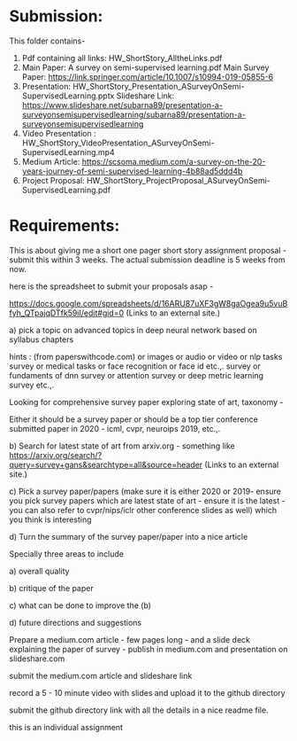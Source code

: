 
# Submission: 
This folder contains- 

1. Pdf containing all links: HW_ShortStory_AlltheLinks.pdf
2. Main Paper: A survey on semi-supervised learning.pdf
   Main Survey Paper: https://link.springer.com/article/10.1007/s10994-019-05855-6 
3. Presentation: HW_ShortStory_Presentation_ASurveyOnSemi-SupervisedLearning.pptx
   Slideshare Link: https://www.slideshare.net/subarna89/presentation-a-surveyonsemisupervisedlearning/subarna89/presentation-a-surveyonsemisupervisedlearning 
4. Video Presentation : HW_ShortStory_VideoPresentation_ASurveyOnSemi-SupervisedLearning.mp4
5. Medium Article: https://scsoma.medium.com/a-survey-on-the-20-years-journey-of-semi-supervised-learning-4b88ad5ddd4b 
6. Project Proposal: HW_ShortStory_ProjectProposal_ASurveyOnSemi-SupervisedLearning.pdf


# Requirements: 
This is about giving me a short one pager short story assignment proposal - submit this within 3 weeks. The actual submission deadline is 5 weeks from now.

here is the spreadsheet to submit your proposals asap -

https://docs.google.com/spreadsheets/d/16ARU87uXF3gW8gaOgea9u5vuBfyh_QTpajqDTfk59iI/edit#gid=0 (Links to an external site.)

 

a) pick a topic on advanced topics in deep neural network based on syllabus chapters 

hints : (from paperswithcode.com) or images or audio or video or nlp tasks survey or medical tasks or face recognition or face id etc.,.  survey or fundaments of dnn survey or attention survey or deep metric learning survey etc.,.

Looking for comprehensive survey paper exploring state of art, taxonomy  - 

Either it should be a survey paper or should be a top tier conference submitted paper in 2020 - icml, cvpr, neuroips 2019, etc.,.

b) Search for latest state of art from arxiv.org - something like https://arxiv.org/search/?query=survey+gans&searchtype=all&source=header (Links to an external site.)

c) Pick a survey paper/papers (make sure it is either 2020 or 2019- ensure you pick survey papers which are latest state of art  - ensure it is the latest - you can also refer to cvpr/nips/iclr other conference slides as well) which you think is interesting

d) Turn the summary  of the survey paper/paper into a nice article 

Specially three areas to include

a) overall quality

b) critique of the paper

c) what can be done to improve the (b)

d) future directions and suggestions

Prepare a medium.com article - few pages long - and a slide deck explaining the paper of survey - publish in medium.com and presentation on slideshare.com

submit the medium.com article  and slideshare link 

record a 5 - 10 minute video with slides and upload it to the github directory

 

submit the github directory link with all the details in a nice readme file.

 

 

this is an individual assignment 
